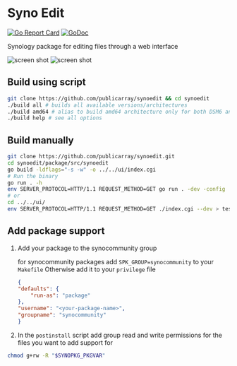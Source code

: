 # Syno Edit

[![Go Report Card](https://goreportcard.com/badge/github.com/publicarray/synoedit)](https://goreportcard.com/report/github.com/publicarray/synoedit)
[![GoDoc](https://godoc.org/github.com/publicarray/synoedit/package/src/synoedit?status.svg)](https://godoc.org/github.com/publicarray/synoedit/package/src/synoedit)

Synology package for editing files through a web interface

![screen shot](https://user-images.githubusercontent.com/5497998/41282074-7e3f81f6-6e76-11e8-8436-0187282b1b87.png)
![screen shot](https://user-images.githubusercontent.com/5497998/41282242-f7290420-6e76-11e8-81da-43769de7a269.png)

## Build using script

```sh
git clone https://github.com/publicarray/synoedit && cd synoedit
./build all # builds all available versions/architectures
./build amd64 # alias to build amd64 architecture only for both DSM6 and DSM7 (good for development)
./build help # see all options
```

## Build manually

```sh
git clone https://github.com/publicarray/synoedit.git
cd synoedit/package/src/synoedit
go build -ldflags="-s -w" -o ../../ui/index.cgi
# Run the binary
go run . -h
env SERVER_PROTOCOL=HTTP/1.1 REQUEST_METHOD=GET go run . -dev -config ../../ui/database.toml -layout ../../ui/layout.html
# or
cd ../../ui/
env SERVER_PROTOCOL=HTTP/1.1 REQUEST_METHOD=GET ./index.cgi --dev > test.html
```

## Add package support

1. Add your package to the synocommunity group

    for synocommunity packages add `SPK_GROUP=synocommunity` to your `Makefile` Otherwise add it to your `privilege` file

    ```json
    {
    "defaults": {
        "run-as": "package"
    },
    "username": "<your-package-name>",
    "groupname": "synocommunity"
    }
    ```

2. In the `postinstall` script add group read and write permissions for the files you want to add support for

```sh
chmod g+rw -R "$SYNOPKG_PKGVAR"
```
